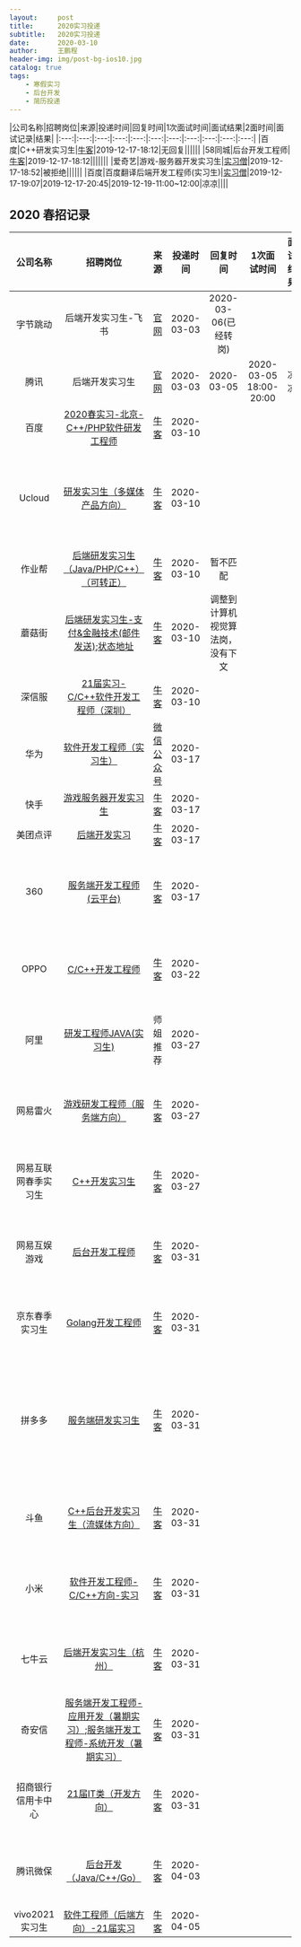```yaml
---
layout:     post
title:      2020实习投递
subtitle:   2020实习投递
date:       2020-03-10
author:     王鹏程
header-img: img/post-bg-ios10.jpg
catalog: true
tags:
    - 寒假实习
    - 后台开发
    - 简历投递
---
```


|公司名称|招聘岗位|来源|投递时间|回复时间|1次面试时间|面试结果|2面时间|面试记录|结果|
|:---:|:---:|:---:|:---:|:---:|:---:|:---:|:---:|:---:|:---:|:---:|
|百度|C++研发实习生|[牛客](https://www.nowcoder.com/discuss/354663)|2019-12-17-18:12|无回复||||||
|58同城|后台开发工程师|[牛客](https://www.nowcoder.com/discuss/355536?type=7&order=0&pos=11&page=1)|2019-12-17-18:12|||||||
|爱奇艺|游戏-服务器开发实习生|[实习僧](https://www.shixiseng.com/intern/inn_qwqoudlpmudu?mxa=asdd.0eqlx1.4xnxf0.$3)|2019-12-17-18:52|被拒绝||||||
|百度|百度翻译后端开发工程师(实习生)|[实习僧](hhttps://www.shixiseng.com/intern/inn_tmwyzysm0enf?mxa=asdd.heox0p._.$1)|2019-12-17-19:07|2019-12-17-20:45|2019-12-19-11:00~12:00|凉凉||||


## 2020 春招记录

|公司名称|招聘岗位|来源|投递时间|回复时间|1次面试时间|面试结果|2面时间|面试记录|结果|
|:---:|:---:|:---:|:---:|:---:|:---:|:---:|:---:|:---:|:---:|
|字节跳动|后端开发实习生-飞书|[官网](https://job.bytedance.com/job/detail/60764)|2020-03-03|2020-03-06(已经转岗)||||||
|腾讯|后端开发实习生|[官网](https://join.qq.com/index.php?position=1)|2020-03-03|2020-03-05|2020-03-05 18:00-20:00|凉凉||||
|百度|[2020春实习-北京-C++/PHP软件研发工程师](https://talent.baidu.com/external/baidu/index.html#/jobDetail/12/155901)|[牛客](https://www.nowcoder.com/discuss/377726?type=0&order=0&pos=9&page=0)|2020-03-10|||||||
|Ucloud|[研发实习生（多媒体产品方向）](https://ucloud.m.zhiye.com/JobAd/Info?adid=190205553)|[牛客](https://www.nowcoder.com/discuss/377539?type=0&order=0&pos=6&page=2)|2020-03-10|||||预计4月分之后处理;[发送邮件](https://mail.google.com/mail/u/0/?hl=zh-CN#sent/KtbxLxGSrvwNJVJmhNwqtSVRbFtXzZPjZg)||
|作业帮|[后端研发实习生（Java/PHP/C++）（可转正）](https://app.mokahr.com/campus_apply/zuoyebang/6347#/job/4feed6d3-c9ec-4e5b-924b-dd5b1f9bb20d?_k=ez8d55)|[牛客](https://www.nowcoder.com/discuss/378048?type=7&order=0&pos=85&page=1)|2020-03-10|暂不匹配||||||
|蘑菇街|[后端研发实习生-支付&金融技术(邮件发送)](https://mail.google.com/mail/u/0/?hl=zh-CN#sent/KtbxLwGgFRFnHzxgTfPWNqjzfWNtLDchsB);[状态地址](https://job.mogu.com/?ptp=31.vz5jL.0.0.d0xyIXuV#/candidate?_k=9r3dtk)|[牛客](https://www.nowcoder.com/discuss/375791?type=7&order=0&pos=59&page=6)|2020-03-10|调整到计算机视觉算法岗，没有下文||||||
|深信服|[21届实习-C/C++软件开发工程师（深圳）](https://app.mokahr.com/recommendation-apply/sangfor/5369?sharePageId=84198&recommenderId=384232#/job/1aa30c6a-c6a7-464a-975b-ad5766fa4b8e/apply?&isRecommendation=false&_k=94awpb)|[牛客](https://www.nowcoder.com/discuss/375787?type=post&order=time&pos=&page=1)|2020-03-10|||||||
|华为|[软件开发工程师（实习生）](https://career.huawei.com/reccampportal/portal5/campus-recruitment-detail.html?jobId=119004)|[微信公众号](https://mp.weixin.qq.com/s?__biz=MjM5Nzg5OTk5NA==&mid=2652124220&idx=1&sn=54c2198497cc6d0703381fb6a1cb71c0&chksm=bd326f898a45e69f629e0bc90b015c10c2cafb3d6734e4f098a6a1f2c986a9eedd285d1f50d5&mpshare=1&scene=23&srcid=&sharer_sharetime=1584364749597&sharer_shareid=981b92b38a2d3a552d5c61994aa168f9#rd)|2020-03-17|||||[状态查看](https://career.huawei.com/reccampportal/portal5/user-index.html)||
|快手|[游戏服务器开发实习生](https://campus.kuaishou.cn/recruit/campus/e/#/campus/share/job-info/789/aJnamh2D%2FKCc7NvueHccag%3D%3D)|[牛客](https://www.nowcoder.com/discuss/377910?type=7)|2020-03-17|||||[状态查看](https://campus.kuaishou.cn/#/campus/my-apply/)||
|美团点评|[后端开发实习](https://campus.meituan.com/apply-record)|[牛客](https://www.nowcoder.com/discuss/382597?type=post&order=time&pos=&page=1)|2020-03-17|||||[状态查看](https://campus.meituan.com/apply-record)||
|360|[服务端开发工程师(云平台)](https://campus.chinahr.com/ws/v/5e38f4ae5d11bf061249260f/index.html?refer=share#/jobdetail/5e61d1e7c4191103e0344832?projectId=5e38f4ae5d11bf061249260f)|[牛客](https://www.nowcoder.com/discuss/383850?type=0&order=0&pos=23&page=1)|2020-03-17|||||[简历邮件已发送](https://mail.google.com/mail/u/0/?hl=zh-CN#sent)；[状态查看](https://applyjob.chinahr.com/apply/job/wish?jobId=5e61d1e7c4191103e0344832&projectId=5e38f4ae5d11bf061249260f)||
|OPPO|[C/C++开发工程师](https://xiaoyuan.zhaopin.com/job/CC000492711J90000002000)|[牛客](https://www.nowcoder.com/discuss/385352?type=post&order=time&pos=&page=2)|2020-03-22|||||[简历已填写](https://xiaoyuan.zhaopin.com/resume/delivery)；[状态查看](https://applyjob.chinahr.com/page/job/success?projectId=5e38f4ae5d11bf061249260f)||
|阿里|[研发工程师JAVA(实习生)](https://campus.alibaba.com/traineePositions.htm?spm=a1z3e1.11874847.0.0.75d549289sI89J&refno=12333)|师姐推荐|2020-03-27|||||[简历已填写](https://campus.alibaba.com/myJobApply.htm?saveResume=yes&t=1585279985671)；[状态查看](https://campus.alibaba.com/myJobApply.htm?saveResume=yes&t=1585279985671)||
|网易雷火|[游戏研发工程师（服务端方向）](https://campus.163.com/app/jobDetail/index?projectId=25&id=624)|[牛客](https://www.nowcoder.com/discuss/378022?type=post&order=time&pos=&page=14)|2020-03-27|||||[简历已填写](https://campus.163.com/app/personal/interview)；[状态查看](https://campus.163.com/app/personal/interview)||
|网易互联网春季实习生|[C++开发实习生](https://campus.163.com/app/jobDetail/index?id=672&projectId=24)|[牛客](https://www.nowcoder.com/discuss/378022?type=post&order=time&pos=&page=14)|2020-03-27|||||[简历已填写](https://campus.163.com/app/personal/interview)；[状态查看](https://campus.163.com/app/personal/interview)||
|网易互娱游戏|[后台开发工程师](https://campus.163.com/app/game/hy)|[牛客](https://www.nowcoder.com/discuss/378022?type=post&order=time&pos=&page=16)|2020-03-31|||||[简历已填写](https://gzgame.campus.163.com/resumeForm.do?id=1001024735&lan=zh)；[状态查看](https://gzgame.campus.163.com/applyPosition.do?&lan=zh)||
|京东春季实习生|[Golang开发工程师](http://campus.jd.com/web/job/job_detail?jobId=782)|[牛客](https://www.nowcoder.com/discuss/386778?type=7&order=0&pos=11&page=1)|2020-03-31|||||[简历已填写](http://campus.jd.com/web/resume/resume_index)；[状态查看](http://campus.jd.com/web/apply/myjob)||
|拼多多|[服务端研发实习生](https://www.pinduoduo.com/home/campus/)|[牛客](https://www.nowcoder.com/discuss/393350?type=7&order=0&pos=36&page=6)|2020-03-31|||||[简历已填写](https://pinduoduo.zhiye.com/Portal/Resume/MyResume)；[状态查看](https://pinduoduo.zhiye.com/Portal/Apply/Index)|[内推简历初选不合适](https://www.nowcoder.com/profile/9853356/resume)|
|斗鱼|[C++后台开发实习生（流媒体方向）](https://app.mokahr.com/campus_apply/douyu/21995#/job/8329cd93-2783-4167-9f1b-9f11c4ec3850?_k=76gpsj)|[牛客](https://www.nowcoder.com/discuss/375196?type=7&order=0&pos=40&page=4)|2020-03-31|||||[简历已填写](https://app.mokahr.com/campus_apply/douyu/21995#/candidateHome/resume?_k=72srts)；[状态查看](https://app.mokahr.com/campus_apply/douyu/21995#/candidateHome/applications?_k=wifog1)||
|小米|[软件开发工程师-C/C++方向-实习](https://app.mokahr.com/recommendation-apply/xiaomi/3527?recommenderId=199100#/job/02e1c0bc-03a9-4882-abd9-14932262213e?_k=7thd1k)|[牛客](https://www.nowcoder.com/discuss/375898?type=7&order=0&pos=68&page=35)|2020-03-31|||||[简历已填写](https://app.mokahr.com/recommendation-apply/xiaomi/3527?recommenderId=199100#/job/02e1c0bc-03a9-4882-abd9-14932262213e/apply?&isRecommendation=false&_k=8brfoz)；[状态查看](https://app.mokahr.com/campus_apply/douyu/21995#/candidateHome/applications?_k=84430g)||
|七牛云|[后端开发实习生（杭州）](https://app.mokahr.com/recommendation-apply/qiniuyun/2801?recommenderId=349002#/job/2b40957b-326b-440d-b00d-36c51f706168?_k=dybeoz)|[牛客](https://www.nowcoder.com/discuss/387336?type=7&order=0&pos=70&page=2)|2020-03-31|||||[简历已填写](https://app.mokahr.com/campus_apply/douyu/21995#/candidateHome/applications?_k=84430g)；[状态查看](https://app.mokahr.com/m/candidate/applications/deliver-query/qiniuyun)||
|奇安信|[服务端开发工程师-应用开发（暑期实习）](https://www.nowcoder.com/careers/qianxin/13274?jobIds=16391);[服务端开发工程师-系统开发（暑期实习）](https://www.nowcoder.com/careers/qianxin/13274?jobIds=16390)|[牛客](https://www.nowcoder.com/discuss/391658?type=7&order=0&pos=79&page=2)|2020-03-31|||||[简历已填写](https://www.nowcoder.com/resume/0007e0526d2e4180810bb46ebffce7a6?jobId=16391&onlyEdit=1)；[状态查看](https://www.nowcoder.com/profile/9853356/resume)||
|招商银行信用卡中心|[21届IT类（开发方向）](https://zhaopin.ccc.cmbchina.com/applicant/index.html#/detail/campus/314)|[牛客](https://www.nowcoder.com/discuss/392936?type=7&order=0&pos=96&page=2)|2020-03-31|||||[简历已填写](https://zhaopin.ccc.cmbchina.com/applicant/index.html#/registrationSheet/record/0)；[状态查看](https://zhaopin.ccc.cmbchina.com/applicant/index.html#/applicationHistory)||
|腾讯微保|[后台开发（Java/C++/Go）](https://wesure.zhiye.com/zpdetail/620365697)|[牛客](https://www.nowcoder.com/discuss/397530?type=post&order=time&pos=&page=3)|2020-04-03|||||[邮件已发送](https://zhaopin.ccc.cmbchina.com/applicant/index.html#/registrationSheet/record/0)；[状态查看](https://wesure.zhiye.com/Portal/Apply/Index)||
|vivo2021实习生|[软件工程师（后端方向）-21届实习](https://hr.vivo.com/wt/vivo/web/templet1000/index/corpwebPosition1000vivo!getOnePosition?postIdEnc=2dba8eb5b275d33d&brandCode=1&recruitType=1&lanType=1&showComp=true)|[牛客](https://www.nowcoder.com/discuss/392083?type=post&order=time&pos=&page=4)|2020-04-05|||||[状态查看](https://hr.vivo.com/wt/vivo/web/templet1000/index/corpwebPosition1000vivo!getOnePosition?postIdEnc=2dba8eb5b275d33d&brandCode=1&recruitType=1&lanType=1&showComp=true)||
